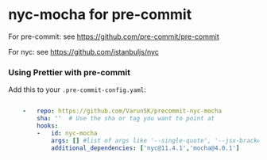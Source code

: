 nyc-mocha for pre-commit
========================

For pre-commit: see https://github.com/pre-commit/pre-commit

For nyc: see https://github.com/istanbuljs/nyc

### Using Prettier with pre-commit

Add this to your `.pre-commit-config.yaml`:
```yaml

    -   repo: https://github.com/VarunSK/precommit-nyc-mocha
        sha: ''  # Use the sha or tag you want to point at
        hooks:
        -   id: nyc-mocha
            args: [] #list of args like '--single-quote', '--jsx-bracket-same-line', '--print-width 120', '--no-bracket-spacing'
            additional_dependencies: ['nyc@11.4.1','mocha@4.0.1']
 ```   
